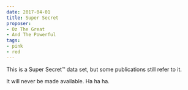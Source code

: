 ```yaml
---
date: 2017-04-01
title: Super Secret
proposer:
- Oz The Great
- And The Powerful
tags:
- pink
- red
---
```


This is a Super Secret™ data set, but some publications still refer to it.

It will never be made available. Ha ha ha.
